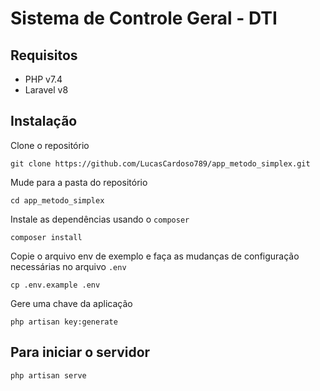 # Sistema de Controle Geral - DTI

## Requisitos

 - PHP v7.4
 - Laravel v8

## Instalação

Clone o repositório
```
git clone https://github.com/LucasCardoso789/app_metodo_simplex.git
```

Mude para a pasta do repositório
```
cd app_metodo_simplex
```

Instale as dependências usando o `composer`
```
composer install
```

Copie o arquivo env de exemplo e faça as mudanças de configuração necessárias no arquivo `.env`
```
cp .env.example .env
```

Gere uma chave da aplicação
```
php artisan key:generate
```


## Para iniciar o servidor
```
php artisan serve
```
